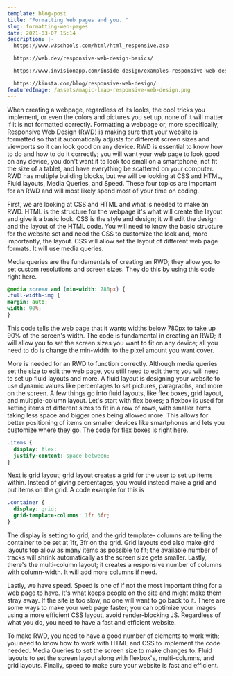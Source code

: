 ```yaml
---
template: blog-post
title: "Formatting Web pages and you. "
slug: formatting-web-pages
date: 2021-03-07 15:14
description: |-
  https://www.w3schools.com/html/html_responsive.asp  

  https://web.dev/responsive-web-design-basics/  

  https://www.invisionapp.com/inside-design/examples-responsive-web-design/  

  https://kinsta.com/blog/responsive-web-design/  
featuredImage: /assets/magic-leap-responsive-web-design.png
---
```

<!--StartFragment-->

When creating a webpage, regardless of its looks, the cool tricks you implement, or even the colors and pictures you set up, none of it will matter if it is not formatted correctly. Formatting a webpage or, more specifically, Responsive Web Design (RWD) is making sure that your website is formatted so that it automatically adjusts for different screen sizes and viewports so it can look good on any device. RWD is essential to know how to do and how to do it correctly; you will want your web page to look good on any device, you don't want it to look too small on a smartphone, not fit the size of a tablet, and have everything be scattered on your computer. RWD has multiple building blocks, but we will be looking at CSS and HTML, Fluid layouts, Media Queries, and Speed. These four topics are important for an RWD and will most likely spend most of your time on coding. 

First, we are looking at CSS and HTML and what is needed to make an RWD. HTML is the structure for the webpage it's what will create the layout and give it a basic look. CSS is the style and design; it will edit the design and the layout of the HTML code. You will need to know the basic structure for the website set and need the CSS to customize the look and, more importantly, the layout. CSS will allow set the layout of different web page formats. It will use media queries. 

Media queries are the fundamentals of creating an RWD; they allow you to set custom resolutions and screen sizes. They do this by using this code right here. 

<!--StartFragment-->

```css
@media screen and (min-width: 780px) {
.full-width-img {
margin: auto;
width: 90%;
}
```

<!--EndFragment-->

This code tells the web page that it wants widths below 780px to take up 90% of the screen's width. The code is fundamental in creating an RWD; it will allow you to set the screen sizes you want to fit on any device; all you need to do is change the min-width: to the pixel amount you want cover. 

More is needed for an RWD to function correctly. Although media queries set the size to edit the web page, you still need to edit them; you will need to set up fluid layouts and more. A fluid layout is designing your website to use dynamic values like percentages to set pictures, paragraphs, and more on the screen. A few things go into fluid layouts, like flex boxes, grid layout, and multiple-column layout. Let's start with flex boxes; a flexbox is used for setting items of different sizes to fit in a row of rows, with smaller items taking less space and bigger ones being allowed more. This allows for better positioning of items on smaller devices like smartphones and lets you customize where they go. The code for flex boxes is right here. 

<!--StartFragment-->

```css
.items {
  display: flex;
  justify-content: space-between;
}
```

<!--EndFragment-->

Next is grid layout; grid layout creates a grid for the user to set up items within. Instead of giving percentages, you would instead make a grid and put items on the grid. A code example for this is 

<!--StartFragment-->

```css
.container {
  display: grid;
  grid-template-columns: 1fr 3fr;
}
```

<!--EndFragment-->

The display is setting to grid, and the grid template- columns are telling the container to be set at 1fr, 3fr on the grid. Grid layouts cod also make gird layouts top allow as many items as possible to fit; the available number of tracks will shrink automatically as the screen size gets smaller. Lastly, there's the multi-column layout; it creates a responsive number of columns with column-width. It will add more columns if need. 

Lastly, we have speed. Speed is one of if not the most important thing for a web page to have. It's what keeps people on the site and might make them stray away. If the site is too slow, no one will want to go back to it. There are some ways to make your web page faster; you can optimize your images using a more efficient CSS layout, avoid render-blocking JS. Regardless of what you do, you need to have a fast and efficient website. 

To make RWD, you need to have a good number of elements to work with; you need to know how to work with HTML and CSS to implement the code needed. Media Queries to set the screen size to make changes to. Fluid layouts to set the screen layout along with flexbox's, multi-columns, and grid layouts. Finally, speed to make sure your website is fast and efficient. 

<!--EndFragment-->